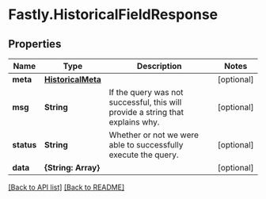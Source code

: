 # Fastly.HistoricalFieldResponse

## Properties

Name | Type | Description | Notes
------------ | ------------- | ------------- | -------------
**meta** | [**HistoricalMeta**](HistoricalMeta.md) |  | [optional] 
**msg** | **String** | If the query was not successful, this will provide a string that explains why. | [optional] 
**status** | **String** | Whether or not we were able to successfully execute the query. | [optional] 
**data** | **{String: Array}** |  | [optional] 



[[Back to API list]](../../README.md#endpoints) [[Back to README]](../../README.md)
